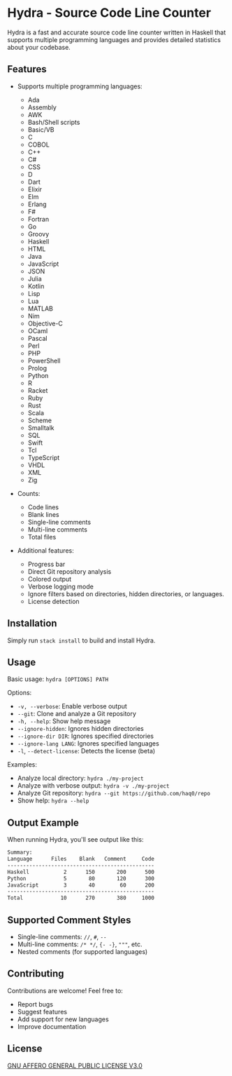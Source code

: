 # Hydra - Source Code Line Counter

Hydra is a fast and accurate source code line counter written in Haskell that supports multiple programming languages and provides detailed statistics about your codebase.

## Features

- Supports multiple programming languages:
  - Ada
  - Assembly
  - AWK
  - Bash/Shell scripts
  - Basic/VB
  - C
  - COBOL
  - C++
  - C#
  - CSS
  - D
  - Dart
  - Elixir
  - Elm
  - Erlang
  - F#
  - Fortran
  - Go
  - Groovy
  - Haskell
  - HTML
  - Java
  - JavaScript
  - JSON
  - Julia
  - Kotlin
  - Lisp
  - Lua
  - MATLAB
  - Nim
  - Objective-C
  - OCaml
  - Pascal
  - Perl
  - PHP
  - PowerShell
  - Prolog
  - Python
  - R
  - Racket
  - Ruby
  - Rust
  - Scala
  - Scheme
  - Smalltalk
  - SQL
  - Swift
  - Tcl
  - TypeScript
  - VHDL
  - XML
  - Zig

- Counts:
  - Code lines
  - Blank lines
  - Single-line comments
  - Multi-line comments
  - Total files

- Additional features:
  - Progress bar
  - Direct Git repository analysis
  - Colored output
  - Verbose logging mode
  - Ignore filters based on directories, hidden directories, or languages.
  - License detection

## Installation

Simply run `stack install` to build and install Hydra.

## Usage

Basic usage: `hydra [OPTIONS] PATH`

Options:
- `-v, --verbose`: Enable verbose output
- `--git`: Clone and analyze a Git repository
- `-h, --help`: Show help message
- `--ignore-hidden`: Ignores hidden directories
- `--ignore-dir DIR`: Ignores specified directories
- `--ignore-lang LANG`: Ignores specified languages
- `-l`, `--detect-license`: Detects the license (beta)

Examples:
- Analyze local directory: `hydra ./my-project`
- Analyze with verbose output: `hydra -v ./my-project`
- Analyze Git repository: `hydra --git https://github.com/haq0/repo`
- Show help: `hydra --help`

## Output Example

When running Hydra, you'll see output like this:
```bash
Summary:
Language      Files    Blank   Comment     Code
-----------------------------------------------
Haskell           2      150       200      500
Python            5       80       120      300
JavaScript        3       40        60      200
-----------------------------------------------
Total            10      270       380     1000
```

## Supported Comment Styles

- Single-line comments: `//`, `#`, `--`
- Multi-line comments: `/* */`, `{- -}`, `"""`, etc.
- Nested comments (for supported languages)

## Contributing

Contributions are welcome! Feel free to:
- Report bugs
- Suggest features
- Add support for new languages
- Improve documentation

## License

[GNU AFFERO GENERAL PUBLIC LICENSE V3.0](https://www.gnu.org/licenses/agpl-3.0.en.html)
